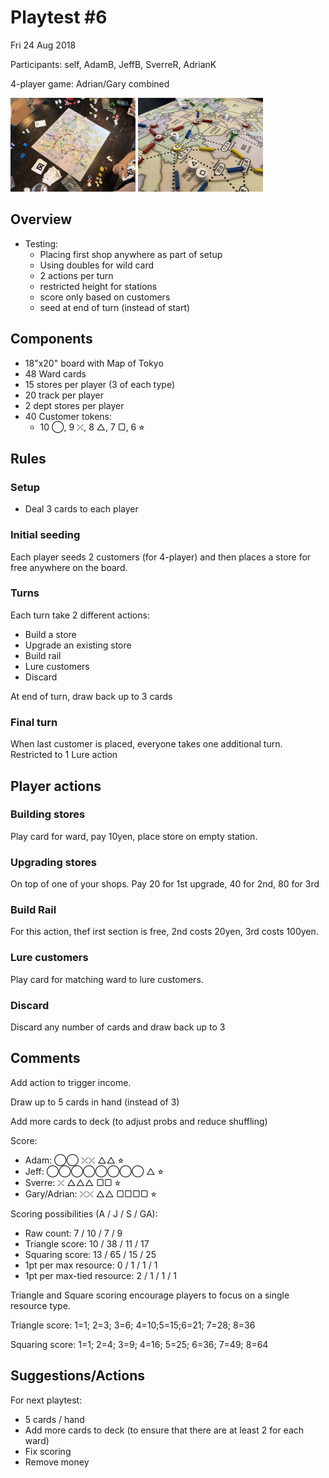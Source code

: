 # Playtest #6

Fri 24 Aug 2018

Participants: self, AdamB, JeffB, SverreR, AdrianK

4-player game: Adrian/Gary combined

<img src="images/pt06-0662.jpg" height="150px"/>
<img src="images/pt06-0664.jpg" height="150px"/>

## Overview

* Testing:
	* Placing first shop anywhere as part of setup
	* Using doubles for wild card
	* 2 actions per turn
	* restricted height for stations
	* score only based on customers
	* seed at end of turn (instead of start)

## Components

* 18"x20" board with Map of Tokyo
* 48 Ward cards
* 15 stores per player (3 of each type)
* 20 track per player
* 2 dept stores per player
* 40 Customer tokens:
	* 10 ◯, 9 ⤫, 8 △, 7 ▢, 6 ⭐︎

## Rules

### Setup

* Deal 3 cards to each player

### Initial seeding

Each player seeds 2 customers (for 4-player) and then places a store for free anywhere on the board.

### Turns

Each turn take 2 different actions:

* Build a store
* Upgrade an existing store
* Build rail
* Lure customers
* Discard

At end of turn, draw back up to 3 cards

### Final turn

When last customer is placed, everyone takes one additional turn. Restricted to 1 Lure action

## Player actions

### Building stores

Play card for ward, pay 10yen, place store on empty station.

### Upgrading stores

On top of one of your shops. Pay 20 for 1st upgrade, 40 for 2nd, 80 for 3rd

### Build Rail

For this action, thef irst section is free, 2nd costs 20yen, 3rd costs 100yen. 

### Lure customers

Play card for matching ward to lure customers.

### Discard

Discard any number of cards and draw back up to 3

## Comments

Add action to trigger income.

Draw up to 5 cards in hand (instead of 3)

Add more cards to deck (to adjust probs and reduce shuffling)

Score:

* Adam: ◯◯ ⤫⤫ △△ ⭐︎
* Jeff: ◯◯◯◯◯◯◯◯ △ ⭐︎
* Sverre: ⤫ △△△ ▢▢ ⭐︎
* Gary/Adrian: ⤫⤫ △△ ▢▢▢▢ ⭐︎

Scoring possibilities (A / J / S / GA):

* Raw count: 7 / 10 / 7 / 9
* Triangle score: 10 / 38 / 11 / 17
* Squaring score: 13 / 65 / 15 / 25
* 1pt per max resource: 0 / 1 / 1 / 1
* 1pt per max-tied resource: 2 / 1 / 1 / 1

Triangle and Square scoring encourage players to focus on a single resource type.

Triangle score:
1=1; 2=3; 3=6; 4=10;5=15;6=21; 7=28; 8=36

Squaring score:
1=1; 2=4; 3=9; 4=16; 5=25; 6=36; 7=49; 8=64

## Suggestions/Actions

For next playtest:

* 5 cards / hand
* Add more cards to deck (to ensure that there are at least 2 for each ward)
* Fix scoring
* Remove money
